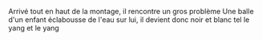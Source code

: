Arrivé tout en haut de la montage, il rencontre un gros problème
Une balle d'un enfant éclabousse de l'eau sur lui, il devient donc noir et blanc tel le yang et le yang